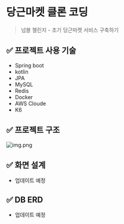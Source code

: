 # 당근마켓 클론 코딩
> 넘블 첼린지 - 초기 당근마켓 서비스 구축하기

## ✅ 프로젝트 사용 기술
* Spring boot
* kotlin
* JPA
* MySQL
* Redis
* Docker
* AWS Cloude
* K6

## ✅ 프로젝트 구조
![img.png](img.png)

## ✅ 화면 설계
- 업데이트 예정

## ✅ DB ERD
- 업데이트 예정
